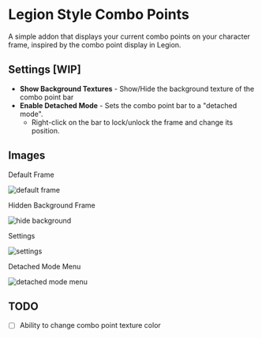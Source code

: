 # Legion Style Combo Points

A simple addon that displays your current combo points on your character frame, inspired by the combo point display in Legion.

## Settings [WIP]

- **Show Background Textures** - Show/Hide the background texture of the combo point bar
- **Enable Detached Mode** - Sets the combo point bar to a "detached mode".
    - Right-click on the bar to lock/unlock the frame and change its position.

## Images
Default Frame

![default frame](https://i.imgur.com/FoU46kw.gif)

Hidden Background Frame

![hide background](https://i.imgur.com/BjcboGJ.png)

Settings

![settings](https://i.imgur.com/Wk9zqzj.png)

Detached Mode Menu

![detached mode menu](https://i.imgur.com/Xkfr2g4.png)

## TODO
- [ ] Ability to change combo point texture color